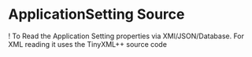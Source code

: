 # ApplicationSetting Source
! To Read the Application Setting properties via XMl/JSON/Database.
For XML reading it uses the TinyXML++ source code
